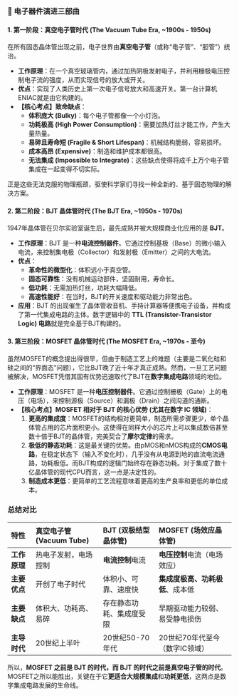 ### 📜 电子器件演进三部曲

#### 1. **第一阶段：真空电子管时代 (The Vacuum Tube Era, ~1900s - 1950s)**

在所有固态晶体管出现之前，电子世界由**真空电子管**（或称“电子管”、“胆管”）统治。

*   **工作原理**：在一个真空玻璃管内，通过加热阴极发射电子，并利用栅极电压控制电子流的强度，从而实现信号的放大或开关。
*   **优点**：实现了人类历史上第一次电子信号放大和高速开关。第一台计算机ENIAC就是由它构建的。
*   **【核心考点】致命缺点**：
    *   **体积庞大 (Bulky)**：每个电子管都像一个小灯泡。
    *   **功耗极高 (High Power Consumption)**：需要加热灯丝才能工作，产生大量热量。
    *   **易碎且寿命短 (Fragile & Short Lifespan)**：机械结构脆弱，容易损坏。
    *   **成本高昂 (Expensive)**：制造和维护成本都很高。
    *   **无法集成 (Impossible to Integrate)**：这些缺点使得将成千上万个电子管集成在一起变得不切实际。

正是这些无法克服的物理瓶颈，驱使科学家们寻找一种全新的、基于固态物理的解决方案。

#### 2. **第二阶段：BJT 晶体管时代 (The BJT Era, ~1950s - 1970s)**

1947年晶体管在贝尔实验室诞生后，最先成熟并被大规模商业化应用的是 **BJT**。

*   **工作原理**：BJT 是一种**电流控制器件**。它通过控制基极（Base）的微小输入电流，来控制集电极（Collector）和发射极（Emitter）之间的大电流。
*   **优点**：
    *   **革命性的微型化**：体积远小于真空管。
    *   **固态可靠性**：没有机械运动部件，坚固耐用，寿命长。
    *   **低功耗**：无需加热灯丝，功耗大幅降低。
    *   **高速性能好**：在当时，BJT的开关速度和驱动能力非常出色。
*   **应用**：BJT 的出现催生了晶体管收音机、手持计算器等便携电子设备，并构成了第一代集成电路的主体。数字逻辑中的 **TTL (Transistor-Transistor Logic) 电路**就是完全基于BJT构建的。

#### 3. **第三阶段：MOSFET 晶体管时代 (The MOSFET Era, ~1970s - 至今)**

虽然MOSFET的概念提出得很早，但由于制造工艺上的难题（主要是二氧化硅和硅之间的“界面态”问题），它比BJT晚了近十年才真正成熟。然而，一旦工艺问题被解决，MOSFET凭借其固有优势迅速取代了BJT在**数字集成电路**领域的地位。

*   **工作原理**：MOSFET 是一种**电压控制器件**。它通过控制栅极（Gate）上的电压（电场），来控制源极（Source）和漏极（Drain）之间沟道的通断。
*   **【核心考点】MOSFET 相对于 BJT 的核心优势 (尤其在数字 IC 领域)**：
    1.  **更高的集成度**：MOSFET的结构相对更简单，制造所需步骤更少，单个晶体管占用的芯片面积更小。这使得在同样大小的芯片上可以集成数倍甚至数十倍于BJT的晶体管，完美契合了**摩尔定律**的需求。
    2.  **极低的静态功耗**：这是最关键的优势。由pMOS和nMOS构成的**CMOS电路**，在稳定状态下（输入不变化时），几乎没有从电源到地的直流电流通路，功耗极低。而BJT构成的逻辑门始终存在静态功耗。对于集成了数十亿晶体管的现代CPU而言，这一点是决定性的。
    3.  **制造成本更低**：更简单的工艺流程意味着更高的生产良率和更低的单位成本。

### 总结对比

| 特性 | 真空电子管 (Vacuum Tube) | BJT (双极结型晶体管) | MOSFET (场效应晶体管) |
| :--- | :--- | :--- | :--- |
| **工作原理** | 热电子发射，电场控制 | **电流控制**电流 | **电压控制**电流（电场效应） |
| **主要优点** | 开创了电子时代 | 体积小、可靠、速度快 | **集成度极高、功耗极低**、成本低 |
| **主要缺点** | 体积大、功耗高、易碎 | 存在静态功耗、集成度受限 | 早期驱动能力较弱、易受静电损伤 |
| **主导时代** | 20世纪上半叶 | 20世纪50-70年代 | 20世纪70年代至今（数字IC领域） |

所以，**MOSFET 之前是 BJT 的时代，而 BJT 的时代之前是真空电子管的时代**。MOSFET之所以能胜出，关键在于它**更适合大规模集成**和**功耗更低**，这两点是数字集成电路发展的生命线。